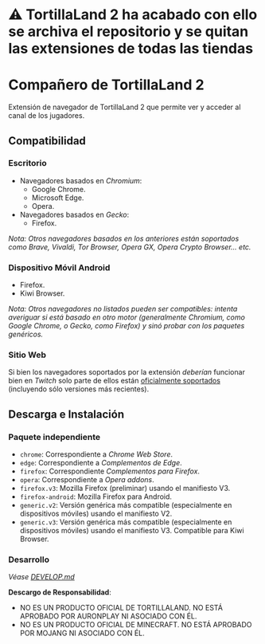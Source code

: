 # ⚠️ **TortillaLand 2 ha acabado con ello se archiva el repositorio y se quitan las extensiones de todas las tiendas**

# Compañero de TortillaLand 2

Extensión de navegador de TortillaLand 2 que permite ver y acceder al canal de los jugadores.

## Compatibilidad

### Escritorio

* Navegadores basados en *Chromium*:
  * Google Chrome.
  * Microsoft Edge.
  * Opera.
* Navegadores basados en *Gecko*:
  * Firefox.

*Nota: Otros navegadores basados en los anteriores están soportados como Brave, Vivaldi, Tor Browser, Opera GX, Opera Crypto Browser... etc.*

### Dispositivo Móvil Android

* Firefox.
* Kiwi Browser.

*Nota: Otros navegadores no listados pueden ser compatibles: intenta averiguar si está basado en otro motor (generalmente Chromium, como Google Chrome, o Gecko, como Firefox) y sinó probar con los paquetes genéricos.*

### Sitio Web

Si bien los navegadores soportados por la extensión *deberían* funcionar bien en *Twitch* solo parte de ellos están [oficialmente soportados](https://help.twitch.tv/s/article/supported-browsers?language=es) (incluyendo sólo versiones más recientes).

## Descarga e Instalación

### Paquete independiente

* `chrome`: Correspondiente a *Chrome Web Store*.
* `edge`: Correspondiente a *Complementos de Edge*.
* `firefox`: Correspondiente *Complementos para Firefox*.
* `opera`: Correspondiente a *Opera addons*.
* `firefox.v3`: Mozilla Firefox (preliminar) usando el manifiesto V3.
* `firefox-android`: Mozilla Firefox para Android.
* `generic.v2`: Versión genérica más compatible (especialmente en dispositivos móviles) usando el manifiesto V2.
* `generic.v3`: Versión genérica más compatible (especialmente en dispositivos móviles) usando el manifiesto V3. Compatible para Kiwi Browser.

### Desarrollo

*Véase [DEVELOP.md](DEVELOP.md)*

**Descargo de Responsabilidad**:

* NO ES UN PRODUCTO OFICIAL DE TORTILLALAND. NO ESTÁ APROBADO POR AURONPLAY NI ASOCIADO CON ÉL.
* NO ES UN PRODUCTO OFICIAL DE MINECRAFT. NO ESTÁ APROBADO POR MOJANG NI ASOCIADO CON ÉL.
